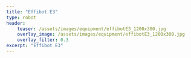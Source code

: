 ```yaml
---
title: "Effibot E3"
type: robot
header:
    teaser: /assets/images/equipment/effibotE3_1200x300.jpg
    overlay_image: /assets/images/equipment/effibotE3_1200x300.jpg
    overlay_filter: 0.3
excerpt: "Effibot E3"
---
```


